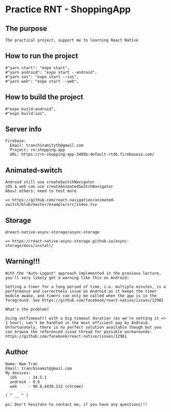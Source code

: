 # Practice RNT - ShoppingApp

## The purpose

    The practical project, support me to learning React Native

## How to run the project

    #"yarn start": "expo start",
    #"yarn android": "expo start --android",
    #"yarn ios": "expo start --ios",
    #"yarn web": "expo start --web",

## How to build the project

    #"expo build:android",
    #"expo build:ios",

## Server info

    Firebase:
      Email: tranchinamitytb@gmail.com
      Project: rn-shopping-app
      URL: https://rn-shopping-app-2d05b-default-rtdb.firebaseio.com/

## Animated-switch

    Android still use createSwitchNavigator
    iOS & web can use createAnimatedSwitchNavigator
    About others: need to test more

    => https://github.com/react-navigation/animated-switch/blob/master/example/src/index.tsx

## Storage

    @react-native-async-storage/async-storage

    => https://react-native-async-storage.github.io/async-storage/docs/install/

## Warning!!!

    With the "Auto Logout" approach implemented in the previous lecture, you'll very likely get a warning like this on Android:

    Setting a timer for a long period of time, i.e. multiple minutes, is a performance and correctness issue on Android as it keeps the timer module awake, and timers can only be called when the app is in the foreground. See https://github.com/facebook/react-native/issues/12981

    What's the problem?

    Using setTimeout() with a big timeout duration (as we're setting it => 1 hour), can't be handled in the most efficient way by Android. Unfortunately, there is no perfect solution available though but you can browse the referenced issue thread for possible workarounds: https://github.com/facebook/react-native/issues/12981

## Author

    Name: Nam Tran
    Email: tranchinamit@gmail.com
    My devices: 
      iOS     - 14.5.1
      android - 9.0
      web     - 90.0.4430.212 (chrome)
    
    ( ^ __ ^ )
    
    ps: Don't hesitate to contact me, if you have any questions!!!

